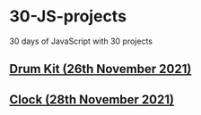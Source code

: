 # 30-JS-projects

30 days of JavaScript with 30 projects

## [Drum Kit (26th November 2021)](https://ajbrohi.github.io/30-JS-projects/01-Drum%20Kit/)

## [Clock (28th November 2021)](https://ajbrohi.github.io/30-JS-projects/02-JS%20and%20CSS%20Clock/)
